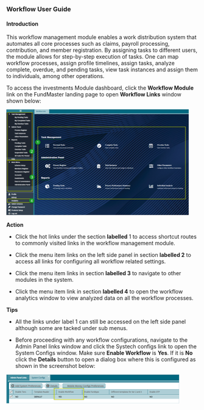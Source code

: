### Workflow User Guide

#### Introduction

This workflow management module enables a work distribution system that automates all core processes such as claims, payroll processing, contribution, and member registration. By assigning tasks to different users, the module allows for step-by-step execution of tasks. One can map workflow processes, assign profile timelines, assign tasks, analyze complete, overdue, and pending tasks, view task instances and assign them to individuals, among other operations.

To access the investments Module dashboard, click the **Workflow Module** link on the FundMaster landing page to open **Workflow Links** window shown below:

<img  alt="workflow dashboard image" width="95%" height="auto"  class="center"  src="../.vuepress/public/img/media6/image1.png"> 


**Action**

-   Click the hot links under the section **labelled** 1 to access shortcut routes to commonly visited links in the workflow management module.

-   Click the menu item links on the left side panel in section **labelled 2** to access all links for configuring all workflow related settings.

-   Click the menu item links in section **labelled 3** to navigate to other modules in the system.

-   Click the menu item link in section **labelled 4** to open the workflow analytics window to view analyzed data on all the workflow processes.
  

**Tips**

-   All the links under label 1 can still be accessed on the left side panel although some are tacked under sub menus.

-   Before proceeding with any workflow configurations, navigate to the Admin Panel links window and click the Systech configs link to open the System Configs window. Make sure **Enable Workflow** is **Yes**. If it is **No** click the **Details** button to open a dialog box where this is configured as shown in the screenshot below:

<img  alt="Systech configs image" width="90%" height="auto"  class="center"  src="../.vuepress/public/img/media6/image4.png"> 
